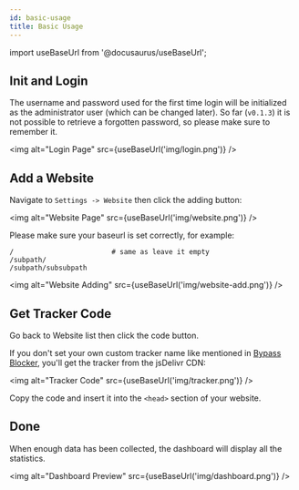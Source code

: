 ```yaml
---
id: basic-usage
title: Basic Usage
---
```


import useBaseUrl from '@docusaurus/useBaseUrl';

## Init and Login

The username and password used for the first time login will be initialized as the administrator user (which can be changed later). So far (`v0.1.3`) it is not possible to retrieve a forgotten password, so please make sure to remember it.

<img alt="Login Page" src={useBaseUrl('img/login.png')} />

## Add a Website

Navigate to `Settings -> Website` then click the adding button:

<img alt="Website Page" src={useBaseUrl('img/website.png')} />

Please make sure your baseurl is set correctly, for example:

```
/                        # same as leave it empty
/subpath/
/subpath/subsubpath
```

<img alt="Website Adding" src={useBaseUrl('img/website-add.png')} />

## Get Tracker Code

Go back to Website list then click the code button.

If you don't set your own custom tracker name like mentioned in [Bypass Blocker](bypass-blocker), you'll get the tracker from the jsDelivr CDN:

<img alt="Tracker Code" src={useBaseUrl('img/tracker.png')} />

Copy the code and insert it into the `<head>` section of your website.

## Done

When enough data has been collected, the dashboard will display all the statistics.

<img alt="Dashboard Preview" src={useBaseUrl('img/dashboard.png')} />
